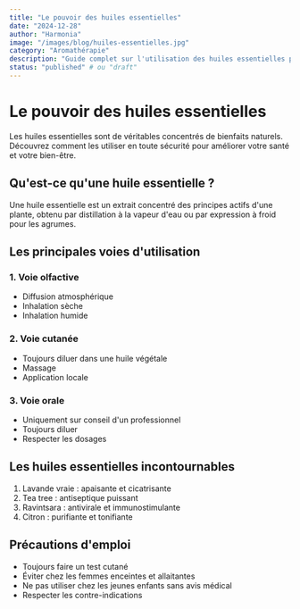 ```yaml
---
title: "Le pouvoir des huiles essentielles"
date: "2024-12-28"
author: "Harmonia"
image: "/images/blog/huiles-essentielles.jpg"
category: "Aromathérapie"
description: "Guide complet sur l'utilisation des huiles essentielles pour votre santé et votre bien-être."
status: "published" # ou "draft"
---
```


# Le pouvoir des huiles essentielles

Les huiles essentielles sont de véritables concentrés de bienfaits naturels. Découvrez comment les utiliser en toute sécurité pour améliorer votre santé et votre bien-être.

## Qu'est-ce qu'une huile essentielle ?

Une huile essentielle est un extrait concentré des principes actifs d'une plante, obtenu par distillation à la vapeur d'eau ou par expression à froid pour les agrumes.

## Les principales voies d'utilisation

### 1. Voie olfactive

- Diffusion atmosphérique
- Inhalation sèche
- Inhalation humide

### 2. Voie cutanée

- Toujours diluer dans une huile végétale
- Massage
- Application locale

### 3. Voie orale

- Uniquement sur conseil d'un professionnel
- Toujours diluer
- Respecter les dosages

## Les huiles essentielles incontournables

1. Lavande vraie : apaisante et cicatrisante
2. Tea tree : antiseptique puissant
3. Ravintsara : antivirale et immunostimulante
4. Citron : purifiante et tonifiante

## Précautions d'emploi

- Toujours faire un test cutané
- Éviter chez les femmes enceintes et allaitantes
- Ne pas utiliser chez les jeunes enfants sans avis médical
- Respecter les contre-indications
